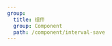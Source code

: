 ```yaml
---
group:
  title: 组件
  group: Component
  path: /component/interval-save
---
```



<code src="./interval-save/index.tsx" />

